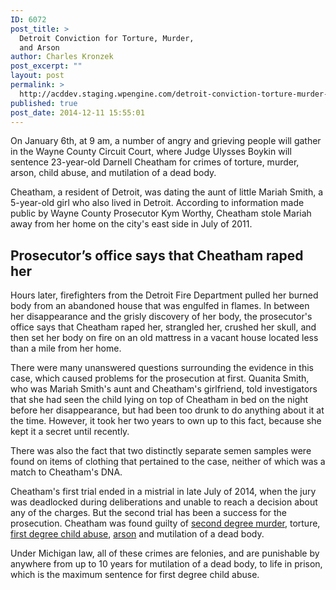 ```yaml
---
ID: 6072
post_title: >
  Detroit Conviction for Torture, Murder,
  and Arson
author: Charles Kronzek
post_excerpt: ""
layout: post
permalink: >
  http://acddev.staging.wpengine.com/detroit-conviction-torture-murder-arson.html
published: true
post_date: 2014-12-11 15:55:01
---
```

On January 6th, at 9 am, a number of angry and grieving people will gather in the Wayne County Circuit Court, where Judge Ulysses Boykin will sentence 23-year-old Darnell Cheatham for crimes of torture, murder, arson, child abuse, and mutilation of a dead body.<!--more-->

Cheatham, a resident of Detroit, was dating the aunt of little Mariah Smith, a 5-year-old girl who also lived in Detroit. According to information made public by Wayne County Prosecutor Kym Worthy, Cheatham stole Mariah away from her home on the city's east side in July of 2011.


<h2>Prosecutor’s office says that Cheatham raped her</h2>

Hours later, firefighters from the Detroit Fire Department pulled her burned body from an abandoned house that was engulfed in flames. In between her disappearance and the grisly discovery of her body, the prosecutor's office says that Cheatham raped her, strangled her, crushed her skull, and then set her body on fire on an old mattress in a vacant house located less than a mile from her home.

There were many unanswered questions surrounding the evidence in this case, which caused problems for the prosecution at first. Quanita Smith, who was Mariah Smith's aunt and Cheatham's girlfriend, told investigators that she had seen the child lying on top of Cheatham in bed on the night before her disappearance, but had been too drunk to do anything about it at the time. However, it took her two years to own up to this fact, because she kept it a secret until recently.

There was also the fact that two distinctly separate semen samples were found on items of clothing that pertained to the case, neither of which was a match to Cheatham's DNA.

Cheatham's first trial ended in a mistrial in late July of 2014, when the jury was deadlocked during deliberations and unable to reach a decision about any of the charges. But the second trial has been a success for the prosecution. Cheatham was found guilty of <a href="http://acddev.staging.wpengine.com/homicide.html" target="_blank">second degree murder</a>, torture, <a href="http://acddev.staging.wpengine.com/michigan-child-abuse-attorneys-abuse-neglect-defense-lawyers.html" target="_blank">first degree child abuse</a>, <a href="http://acddev.staging.wpengine.com/michigan-arson-attorney.html" target="_blank">arson</a> and mutilation of a dead body.

Under Michigan law, all of these crimes are felonies, and are punishable by anywhere from up to 10 years for mutilation of a dead body, to life in prison, which is the maximum sentence for first degree child abuse.